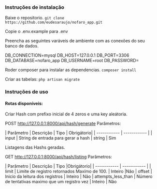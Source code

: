 
### Instruções de instalação

Baixe o repositorio. 
`git clone https://github.com/eudesaraujo/nofaro_app.git`

Copie o .env.example para .env 

Preencha as seguintes varáveis de ambiente com as conexões do seu banco de dados.

DB_CONNECTION=mysql
DB_HOST=127.0.0.1
DB_PORT=3306
DB_DATABASE=nofaro_app
DB_USERNAME=root
DB_PASSWORD=

Roder composer para instalar as dependencias.
`composer install`

Criar as tabelas:
`php artisan migrate`

### Instruções de uso

#### Rotas disponíveis:

Criar Hash com prefixo inicial de 4 zeros e uma key aleátoria.

POST http://127.0.0.1:8000/api/hash/generate
Parâmetros:

|  Parâmetro | Descrição  | Tipo | Obrigátorio|
| ------------ | ------------ |
|  input |   String de entrada para gerar a hash | string | Sim

Listagens das Hashs geradas.

GET http://127.0.0.1:8000/api/hash/listing
Parâmetros:

|  Parâmetro | Descrição  | Tipo |Obrigátorio|
| ------------ | ------------ |
|  limit |   Limite de registro retornados Maxímo de 100. | Inteiro |Não
| offset  |  Inicio da leitura dos registros | Inteiro | Não
| attempts_less_than  |  Número de tentativas maximo que um registro vez | Inteiro | Não

